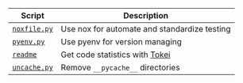 | Script                     | Description                                                                        |
| -------------------------- | ---------------------------------------------------------------------------------- |
| [`noxfile.py`](noxfile.py) | Use nox for automate and standardize testing                                       |
| [`pyenv.py`](pyenv.py)     | Use pyenv for version managing                                                     |
| [`readme`](readme)         | Get code statistics with [Tokei](https://github.com/XAMPPRocky/tokei)              |
| [`uncache.py`](uncache.py) | Remove `__pycache__` directories                                                   |
